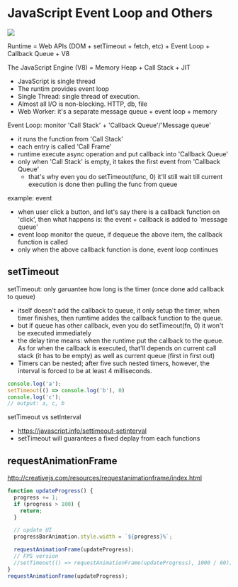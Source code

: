 JavaScript Event Loop and Others
================================

![](https://cdn-images-1.medium.com/max/800/1*4lHHyfEhVB0LnQ3HlhSs8g.png)

Runtime = Web APIs (DOM + setTimeout + fetch, etc) + Event Loop + Callback Queue + V8

The JavaScript Engine (V8) = Memory Heap + Call Stack + JIT

- JavaScript is single thread
- The runtim provides event loop
- Single Thread: single thread of execution.
- Almost all I/O is non-blocking. HTTP, db, file
- Web Worker: it's a separate message queue + event loop + memory

Event Loop: monitor 'Call Stack' + 'Callback Queue'/'Message queue'
- it runs the function from 'Call Stack'
- each entry is called 'Call Frame'
- runtime execute async operation and put callback into 'Callback Queue'
- only when 'Call Stack' is empty, it takes the first event from 'Callback Queue'
  - that's why even you do setTimeout(func, 0) it'll still wait till current execution is done then pulling the func from queue

example: event
- when user click a button, and let's say there is a callback function on 'click', then what happens is: the event + callback is added to 'message queue'
- event loop monitor the queue, if dequeue the above item, the callback function is called
- only when the above callback function is done, event loop continues

## setTimeout
setTimeout: only garuantee how long is the timer (once done add callback to queue)
- itself doesn't add the callback to queue, it only setup the timer, when timer finishes, then rumtime addes the callback function to the queue.
- but if queue has other callback, even you do setTimeout(fn, 0) it won't be executed immediately
- the delay time means: when the runtime put the callback to the queue. As for when the callback is executed, that'll depends on current call stack (it has to be empty) as well as current queue (first in first out)
- Timers can be nested; after five such nested timers, however, the interval is forced to be at least 4 milliseconds.

```js
console.log('a');
setTimeout(() => console.log('b'), 0)
console.log('c');
// output: a, c, b
```


setTimeout vs setInterval
- https://javascript.info/settimeout-setinterval
- setTimeout will guarantees a fixed deplay from each functions

## requestAnimationFrame

http://creativejs.com/resources/requestanimationframe/index.html

```js
function updateProgress() {
  progress += 1;
  if (progress > 100) {
    return;
  }

  // update UI
  progressBarAnimation.style.width = `${progress}%`;

  requestAnimationFrame(updateProgress);
  // FPS version
  //setTimeout(() => requestAnimationFrame(updateProgress), 1000 / 60); // 15 FPS
}
requestAnimationFrame(updateProgress);
```
